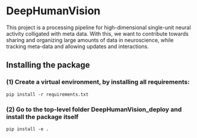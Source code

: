 # DeepHumanVision

This project is a processing pipeline for high-dimensional single-unit neural activity colligated with meta data. With this, we want to contribute towards sharing and organizing large amounts of data in neuroscience, while tracking meta-data and allowing updates and interactions.


## Installing the package

### (1) Create a virtual environment, by installing all requirements:
```
pip install -r requirements.txt
```

### (2) Go to the top-level folder DeepHumanVision_deploy and install the package itself
```
pip install -e .
```
